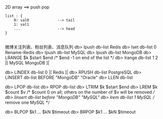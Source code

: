  2D array   ==> push pop
 
```
list : {
    0: val0             --> tail
    1: val1         
    ...                 --> head
}


```
 
微博关注列表、粉丝列表、消息队列
db> lpush db-list Redis
db> lset db-list 0 Rename-Redis
db> lpush db-list MySQL
db> lpush db-list MongoDB
db> LRANGE $k $start $end   /* $end -1 on end of the list */
db> lrange db-list 1 2
|[
  MySQL
  MongoDB
]|

db> LINDEX db-list 0
|[
Redis
]|
db> RPUSH db-list PostgreSQL
db> LINSERT db-list BEFORE "MongoDB" "Oracle"
db> LLEN db-list


db> LPOP db-list
db> RPOP db-list
db> LTRIM $k $start $end
db> LREM $k $count $v   /* $count 0 on all; others on the number of $v will be removed */
db> linsert db-list before "MongoDB" "MySQL"
db> lrem db-list 1 MySQL    /* remove one MySQL */

db> BLPOP $k1 ... $kN $timeout
db> BRPOP $k1 ... $kN $timeout


